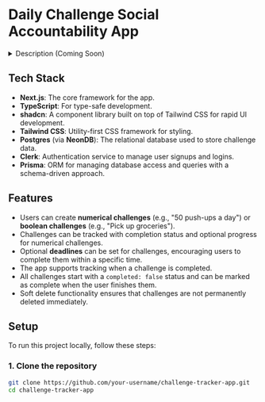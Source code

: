 # Daily Challenge Social Accountability App

<details>
  <summary>Description (Coming Soon)</summary>

This section will provide an in-depth description of the project, including key features, user flows, and other details. Stay tuned!

</details>

## Tech Stack

- **Next.js**: The core framework for the app.
- **TypeScript**: For type-safe development.
- **shadcn**: A component library built on top of Tailwind CSS for rapid UI development.
- **Tailwind CSS**: Utility-first CSS framework for styling.
- **Postgres** (via **NeonDB**): The relational database used to store challenge data.
- **Clerk**: Authentication service to manage user signups and logins.
- **Prisma**: ORM for managing database access and queries with a schema-driven approach.

## Features

- Users can create **numerical challenges** (e.g., "50 push-ups a day") or **boolean challenges** (e.g., "Pick up groceries").
- Challenges can be tracked with completion status and optional progress for numerical challenges.
- Optional **deadlines** can be set for challenges, encouraging users to complete them within a specific time.
- The app supports tracking when a challenge is completed.
- All challenges start with a `completed: false` status and can be marked as complete when the user finishes them.
- Soft delete functionality ensures that challenges are not permanently deleted immediately.

## Setup

To run this project locally, follow these steps:

### 1. Clone the repository

```bash
git clone https://github.com/your-username/challenge-tracker-app.git
cd challenge-tracker-app
```
